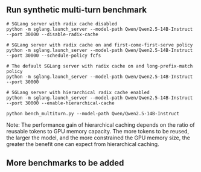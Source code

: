 ## Run synthetic multi-turn benchmark

```
# SGLang server with radix cache disabled
python -m sglang.launch_server --model-path Qwen/Qwen2.5-14B-Instruct --port 30000 --disable-radix-cache

# SGLang server with radix cache on and first-come-first-serve policy
python -m sglang.launch_server --model-path Qwen/Qwen2.5-14B-Instruct --port 30000 --schedule-policy fcfs

# The default SGLang server with radix cache on and long-prefix-match policy
python -m sglang.launch_server --model-path Qwen/Qwen2.5-14B-Instruct --port 30000

# SGLang server with hierarchical radix cache enabled
python -m sglang.launch_server --model-path Qwen/Qwen2.5-14B-Instruct --port 30000 --enable-hierarchical-cache

```

```
python bench_multiturn.py --model-path Qwen/Qwen2.5-14B-Instruct
```

Note: The performance gain of hierarchical caching depends on the ratio of reusable tokens to GPU memory capacity. The more tokens to be reused, the larger the model, and the more constrained the GPU memory size, the greater the benefit one can expect from hierarchical caching.


## More benchmarks to be added
